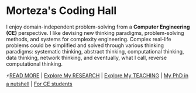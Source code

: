 
<!--
# Welcome 👋

**m-zakeri/m-zakeri** is a ✨ _special_ ✨ repository because its `README.md` (this file) appears on your GitHub profile.

Here are some ideas to get you started:

- 🔭 I’m currently working on ...
- 🌱 I’m currently learning ...
- 👯 I’m looking to collaborate on ...
- 🤔 I’m looking for help with ...
- 💬 Ask me about ...
- 📫 How to reach me: ...
- 😄 Pronouns: ...
- ⚡ Fun fact: ...
-->


# Morteza's Coding Hall

I enjoy domain-independent problem-solving from a **Computer Engineering (CE)** perspective.
I like devising new thinking paradigms, problem-solving methods, and systems for complexity engineering. 
Complex real-life problems could be simplified and solved through various thinking paradigms: systematic thinking, abstract thinking, computational thinking, data thinking, network thinking, and eventually, what I call, reverse computational thinking. 


⚡[READ MORE](https://m-zakeri.github.io/) | [Explore My RESEARCH](https://m-zakeri.github.io/pages/research.html) | [Explore My TEACHING](https://m-zakeri.github.io/category/courses.html) | [My PhD in a nutshell](https://m-zakeri.github.io/PhD/) | [For CE students ](http://webpages.iust.ac.ir/morteza_zakeri/repo/iust_course_materials/index.html) 
